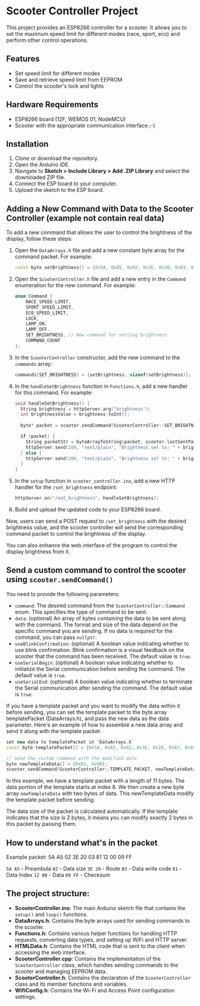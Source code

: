 # Scooter Controller Project

This project provides an ESP8266 controller for a scooter. It allows you to set the maximum speed limit for different modes (race, sport, eco) and perform other control operations.

## Features

- Set speed limit for different modes
- Save and retrieve speed limit from EEPROM
- Control the scooter's lock and lights

## Hardware Requirements

- ESP8266 board (12F, WEMOS 01, NodeMCU)
- Scooter with the appropriate communication interface ;-)

## Installation

1. Clone or download the repository.
2. Open the Arduino IDE.
3. Navigate to **Sketch > Include Library > Add .ZIP Library** and select the downloaded ZIP file.
4. Connect the ESP board to your computer.
5. Upload the sketch to the ESP board.

## Adding a New Command with Data to the Scooter Controller (example not contain real data)

To add a new command that allows the user to control the brightness of the display, follow these steps:

1. Open the `DataArrays.h` file and add a new constant byte array for the command packet. For example:

   ```cpp
   const byte setBrightness[] = {0x5A, 0xA5, 0x02, 0x3E, 0x20, 0x03, 0xAB, 0x16, 0x00, 0xFF, 0xFF};
   ```

2. Open the `ScooterController.h` file and add a new entry in the `Command` enumeration for the new command. For example:

   ```cpp
   enum Command {
	   RACE_SPEED_LIMIT,
	   SPORT_SPEED_LIMIT,
	   ECO_SPEED_LIMIT,
	   LOCK,
	   LAMP_ON,
	   LAMP_OFF,
	   SET_BRIGHTNESS, // New command for setting brightness
	   COMMAND_COUNT
   };
   ```

3. In the `ScooterController` constructor, add the new command to the `commands` array:

   ```cpp
   commands[SET_BRIGHTNESS] = {setBrightness, sizeof(setBrightness)};
   ```

4. In the `handleSetBrightness` function in `Functions.h`, add a new handler for this command. For example:

   ```cpp
   void handleSetBrightness() {
	 String brightness = httpServer.arg("brightness");
	 int brightnessValue = brightness.toInt();
	 
	 byte* packet = scooter.sendCommand(ScooterController::SET_BRIGHTNESS, intToBytes(brightnessValue));
   
	 if (packet) {
	   String packetStr = byteArrayToString(packet, scooter.lastSentPacketSize);
	   httpServer.send(200, "text/plain", "Brightness set to: " + brightness + " Packet: " + packetStr);
	 } else {
	   httpServer.send(200, "text/plain", "Brightness set to: " + brightness + " Packet: error");
	 }
   }
   ```

5. In the `setup` function in `scooter_controller.ino`, add a new HTTP handler for the `/set_brightness` endpoint:

   ```cpp
   httpServer.on("/set_brightness", handleSetBrightness);
   ```

6. Build and upload the updated code to your ESP8266 board.

Now, users can send a POST request to `/set_brightness` with the desired brightness value, and the scooter controller will send the corresponding command packet to control the brightness of the display.

You can also enhance the web interface of the program to control the display brightness from it.

## Send a custom command to control the scooter using `scooter.sendCommand()`

You need to provide the following parameters:

- `command`: The desired command from the `ScooterController::Command` enum. This specifies the type of command to be sent.
- `data`: (optional) An array of bytes containing the data to be sent along with the command. The format and size of the data depend on the specific command you are sending. If no data is required for the command, you can pass `nullptr`.
- `useBlinkConfirmation`: (optional) A boolean value indicating whether to use blink confirmation. Blink confirmation is a visual feedback on the scooter that the command has been received. The default value is `true`.
- `useSerialBegin`: (optional) A boolean value indicating whether to initialize the Serial communication before sending the command. The default value is `true`.
- `useSerialEnd`: (optional) A boolean value indicating whether to terminate the Serial communication after sending the command. The default value is `true`.

If you have a template packet and you want to modify the data within it before sending, you can set the template packet to the byte array templatePacket (DataArrays.h), and pass the new data as the data parameter.
Here's an example of how to assemble a new data array and send it along with the template packet:

```cpp
set new data to templatePacket in `DataArrays.h`
const byte templatePacket[] = {0x5A, 0xA5, 0x02, 0x3E, 0x20, 0x03, 0x8C, 0x00, 0x00, 0xFF, 0xFF};

// Send the custom command with the modified data
byte newTemplateData[] = {0x01, 0x00};
scooter.sendCommand(ScooterController::TEMPLATE_PACKET, newTemplateData);
```

In this example, we have a template packet with a length of 11 bytes. The data portion of the template starts at index 8. We then create a new byte array `newTemplateData` with two bytes of data. This newTemplateData modify the template packet before sending.

The data size of the packet is calculated automatically. If the template indicates that the size is 2 bytes, it means you can modify exactly 2 bytes in this packet by passing them.

## How to understand what's in the packet

Example packet: 5A A5 02 3E 20 03 81 12 00 09 FF

`5A A5` - Preambula
`02` - Data size
`3E 20` - Route
`03` - Data write code
`81` - Data Index
`12 00` - Data
`09 FF` - Checksum






## The project structure:

- **ScooterController.ino**: The main Arduino sketch file that contains the `setup()` and `loop()` functions.
- **DataArrays.h**: Contains the byte arrays used for sending commands to the scooter.
- **Functions.h**: Contains various helper functions for handling HTTP requests, converting data types, and setting up WiFi and HTTP server.
- **HTMLData.h**: Contains the HTML code that is sent to the client when accessing the web interface.
- **ScooterController.cpp**: Contains the implementation of the `ScooterController` class, which handles sending commands to the scooter and managing EEPROM data.
- **ScooterController.h**: Contains the declaration of the `ScooterController` class and its member functions and variables.
- **WifiConfig.h**: Contains the Wi-Fi and Access Point configuration settings.